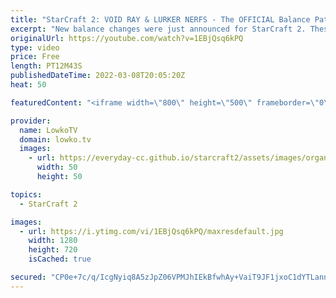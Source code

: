 ```yaml
---
title: "StarCraft 2: VOID RAY & LURKER NERFS - The OFFICIAL Balance Patch!"
excerpt: "New balance changes were just announced for StarCraft 2. These are my very first impressions of the patch. This patch includes changes to the Shield Battery, Dark Templar, Void Ray, Queen, Widow Mine, Lurker and Nydus Worm.  Link to the patch notes: https://news.blizzard.com/en-us/starcraft2/23774006/starctaft-ii-5-0-9-ptr-patch-notes"
originalUrl: https://youtube.com/watch?v=1EBjQsq6kPQ
type: video
price: Free
length: PT12M43S
publishedDateTime: 2022-03-08T20:05:20Z
heat: 50

featuredContent: "<iframe width=\"800\" height=\"500\" frameborder=\"0\" src=\"https://www.youtube.com/embed/1EBjQsq6kPQ\" allow=\"accelerometer; autoplay; encrypted-media; gyroscope; picture-in-picture\" allowfullscreen></iframe>"

provider:
  name: LowkoTV
  domain: lowko.tv
  images:
    - url: https://everyday-cc.github.io/starcraft2/assets/images/organizations/lowko.tv-50x50.jpg
      width: 50
      height: 50

topics:
  - StarCraft 2

images:
  - url: https://i.ytimg.com/vi/1EBjQsq6kPQ/maxresdefault.jpg
    width: 1280
    height: 720
    isCached: true

secured: "CP0e+7c/q/IcgNyiq8A5zJpZ06VPMJhIEkBfwhAy+VaiT9JF1jxoC1dYTLannaJ0MPrxKTuRftrlwPIGRpuuuMq5SBpENHYqVt+Z927EegQwdR0sD/adiU/ycyqv9BJpvfOeMANjf9RANlzKmSUlg60wEqifo1or4DB+1yIV0u6OJQUqJHBvEVDhMIlspBkRYHeBzvLJY1lPkM11jfw6YsmA66MyBz1vfLqTyb8fOHpN2jj9HHRvQiiOd9xgq65Rm+2PLQTd10ginuEdqguAka0D5epFaipNCWSW12tmmuYheIxh91YxFPqVg020G6gIo/unMSE1InKx2GnmJUv50fulO+XgrePAGo9EKlgebOLRnhuTurPjy256PaiSt/BcquGGZyFJOWnw94gOw9bl2xzK/duccvtyCmHLD8BDZzk=;X/O/YPDQHUl8lkyHXmHWug=="
---
```



